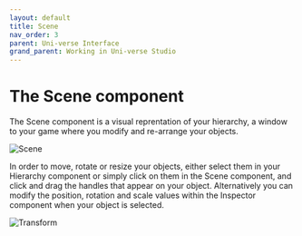 ```yaml
---
layout: default
title: Scene
nav_order: 3
parent: Uni-verse Interface
grand_parent: Working in Uni-verse Studio
---
```

# The Scene component

The Scene component is a visual reprentation of your hierarchy, a window to your game where you modify and re-arrange your objects.

![Scene]({{site.url}}{{site.baseurl}}/content/images/scene.png)

In order to move, rotate or resize your objects, either select them in your Hierarchy component or simply click on them in the Scene component, and click and drag the handles that appear on your object. Alternatively you can modify the position, rotation and scale values within the Inspector component when your object is selected.

![Transform]({{site.url}}{{site.baseurl}}/content/images/transform.png)